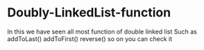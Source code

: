 # Doubly-LinkedList-function
In this we have seen all most function of double linked list
Such as addToLast()
addToFirst()
reverse() so on you can check it 
